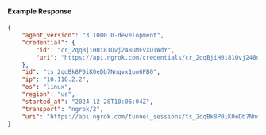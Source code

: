 <!-- Code generated for API Clients. DO NOT EDIT. -->

#### Example Response

```json
{
	"agent_version": "3.1000.0-development",
	"credential": {
		"id": "cr_2qqBjiH0i81Qvj248uMFvXDIWdY",
		"uri": "https://api.ngrok.com/credentials/cr_2qqBjiH0i81Qvj248uMFvXDIWdY"
	},
	"id": "ts_2qqBk8P0iK0eDb7Nnqvx1uo6PB0",
	"ip": "10.110.2.2",
	"os": "linux",
	"region": "us",
	"started_at": "2024-12-28T10:06:04Z",
	"transport": "ngrok/2",
	"uri": "https://api.ngrok.com/tunnel_sessions/ts_2qqBk8P0iK0eDb7Nnqvx1uo6PB0"
}
```
